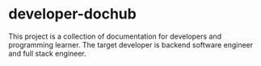 # developer-dochub

This project is a collection of documentation for developers and programming learner. The target developer is backend software engineer and full stack engineer.
